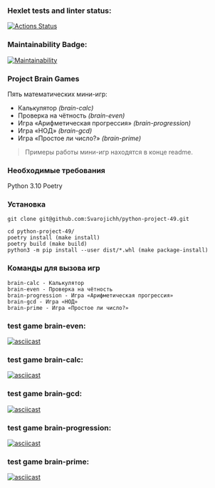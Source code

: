 ### Hexlet tests and linter status:
[![Actions Status](https://github.com/Svarojichh/python-project-49/workflows/hexlet-check/badge.svg)](https://github.com/Svarojichh/python-project-49/actions)
### Maintainability Badge:
[![Maintainability](https://api.codeclimate.com/v1/badges/30cede35bb03df53d814/maintainability)](https://codeclimate.com/github/Svarojichh/python-project-49/maintainability)

### Project Brain Games

Пять математических мини-игр:

 - Калькулятор *(brain-calc)*
 - Проверка на чётность *(brain-even)*
 - Игра «Арифметическая прогрессия» *(brain-progression)*
 - Игра «НОД» *(brain-gcd)*
 - Игра «Простое ли число?» *(brain-prime)*

> Примеры работы мини-игр находятся в конце readme.

### Необходимые требования

Python 3.10
Poetry

### Установка
   
    git clone git@github.com:Svarojichh/python-project-49.git

>>

    cd python-project-49/
    poetry install (make install)
    poetry build (make build)
    python3 -m pip install --user dist/*.whl (make package-install)

### Команды для вызова игр

    brain-calc - Калькулятор
    brain-even - Проверка на чётность
    brain-progression - Игра «Арифметическая прогрессия»
    brain-gcd - Игра «НОД»
    brain-prime - Игра «Простое ли число?»

### test game brain-even:
[![asciicast](https://asciinema.org/a/b91O766RpbQxD2cN9X1fn4QZL.svg)](https://asciinema.org/a/b91O766RpbQxD2cN9X1fn4QZL)
### test game brain-calc:
[![asciicast](https://asciinema.org/a/wD8sDLQWp8JWzs7T4BVD3P6f6.svg)](https://asciinema.org/a/wD8sDLQWp8JWzs7T4BVD3P6f6)
### test game brain-gcd:
[![asciicast](https://asciinema.org/a/gdpfHuzlCGYBbVOv4PQ5GZn7l.svg)](https://asciinema.org/a/gdpfHuzlCGYBbVOv4PQ5GZn7l)
### test game brain-progression:
[![asciicast](https://asciinema.org/a/M9o5xquSuUj7bP1YcZJB1QL8x.svg)](https://asciinema.org/a/M9o5xquSuUj7bP1YcZJB1QL8x)
### test game brain-prime:
[![asciicast](https://asciinema.org/a/8dOXaeQSi6KjgydcHusyhqM4s.svg)](https://asciinema.org/a/8dOXaeQSi6KjgydcHusyhqM4s)
